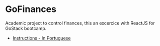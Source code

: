# GoFinances
Academic project to control finances, this an excercice with ReactJS for GoStack bootcamp.

- [Instructions - In Portuguese](https://github.com/rocketseat-education/bootcamp-gostack-desafios/tree/master/desafio-fundamentos-reactjs)

